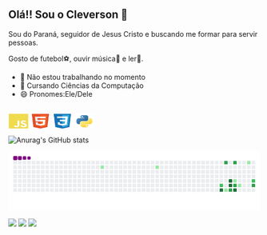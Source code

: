 ## Olá!! Sou o Cleverson 🙋
Sou do Paraná, seguidor de Jesus Cristo e buscando me formar para servir pessoas.

Gosto de futebol⚽, ouvir música🎼 e ler📔.



- 🔭 Não estou trabalhando no momento
- 🌱 Cursando Ciências da Computação
- 😄 Pronomes:Ele/Dele
<div style="display: inline_block"><br>
  <img align="center" alt="Rafa-Js" height="30" width="40" src="https://raw.githubusercontent.com/devicons/devicon/master/icons/javascript/javascript-plain.svg">
  <img align="center" alt="Rafa-HTML" height="30" width="40" src="https://raw.githubusercontent.com/devicons/devicon/master/icons/html5/html5-original.svg">
  <img align="center" alt="Rafa-CSS" height="30" width="40" src="https://raw.githubusercontent.com/devicons/devicon/master/icons/css3/css3-original.svg">
  <img align="center" alt="Rafa-Python" height="30" width="40" src="https://raw.githubusercontent.com/devicons/devicon/master/icons/python/python-original.svg">
  
</div>



  
 ![Anurag's GitHub stats](https://github-readme-stats.vercel.app/api?username=Cleverson1993&show_icons=true&theme=transparent)
 



  
![snake gif](https://github.com/Cleverson1993/Cleverson1993/blob/output/github-contribution-grid-snake.gif)
 
<div> 
 

 <a href="https://discord.com/channels/1019994810804871342/@home" target="_blank"><img src="https://img.shields.io/badge/Discord-7289DA?style=for-the-badge&logo=discord&logoColor=white" target="_blank"></a> 
  <a href = "cleversonpereir4@gmail.com"><img src="https://img.shields.io/badge/-Gmail-%23333?style=for-the-badge&logo=gmail&logoColor=white" target="_blank"></a>
  <a href="https://www.linkedin.com/in/cleverson-de-oliveira-pereira-a794512ba/" target="_blank"><img src="https://img.shields.io/badge/-LinkedIn-%230077B5?style=for-the-badge&logo=linkedin&logoColor=white" target="_blank"></a> 
  
</div>
